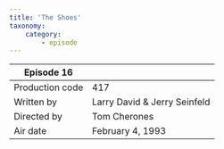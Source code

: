 ```yaml
---
title: 'The Shoes'
taxonomy:
    category:
        - episode
---
```


| Episode 16 | |
|-----------------|--------------------------------|
| Production code | 417                            |
| Written by      | Larry David & Jerry Seinfeld |
| Directed by     | Tom Cherones                   |
| Air date        | February 4, 1993                  |
